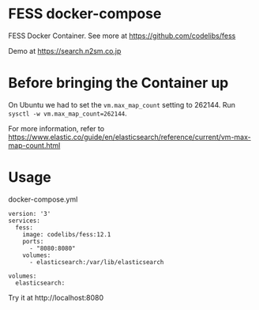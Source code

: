 # FESS docker-compose
FESS Docker Container. See more at https://github.com/codelibs/fess

Demo at https://search.n2sm.co.jp

# Before bringing the Container up

On Ubuntu we had to set the `vm.max_map_count` setting to 262144. Run `sysctl -w vm.max_map_count=262144`.

For more information, refer to https://www.elastic.co/guide/en/elasticsearch/reference/current/vm-max-map-count.html

# Usage
docker-compose.yml

```
version: '3'
services:
  fess:
    image: codelibs/fess:12.1
    ports:
      - "8080:8080"
    volumes:
      - elasticsearch:/var/lib/elasticsearch

volumes:
  elasticsearch:
```

Try it at http://localhost:8080
